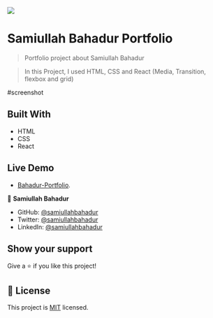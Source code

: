 ![](https://img.shields.io/badge/Microverse-blueviolet)

# Samiullah Bahadur Portfolio

> Portfolio project about Samiullah Bahadur

> In this Project, I used HTML, CSS and React (Media, Transition, flexbox and grid)

#screenshot

## Built With

- HTML
- CSS
- React

## Live Demo

- [Bahadur-Portfolio](https://bahadurportfolio.netlify.app/).

👤 **Samiullah Bahadur**

- GitHub: [@samiullahbahadur](https://github.com/samiullahbahadur)
- Twitter: [@samiullahbahadur](https://twitter.com/@Samiull88496331)
- LinkedIn: [@samiullahbahadur](https://www.linkedin.com/in/samiullah-bahadur/)

## Show your support

Give a ⭐️ if you like this project!

## 📝 License

This project is [MIT](LICENSE.md) licensed.
